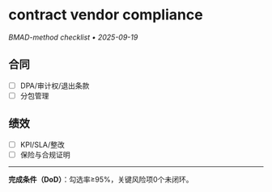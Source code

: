 # contract vendor compliance

_BMAD-method checklist • 2025-09-19_

## 合同

- [ ] DPA/审计权/退出条款
- [ ] 分包管理

## 绩效

- [ ] KPI/SLA/整改
- [ ] 保险与合规证明

---

**完成条件（DoD）**：勾选率≥95%，关键风险项0个未闭环。
